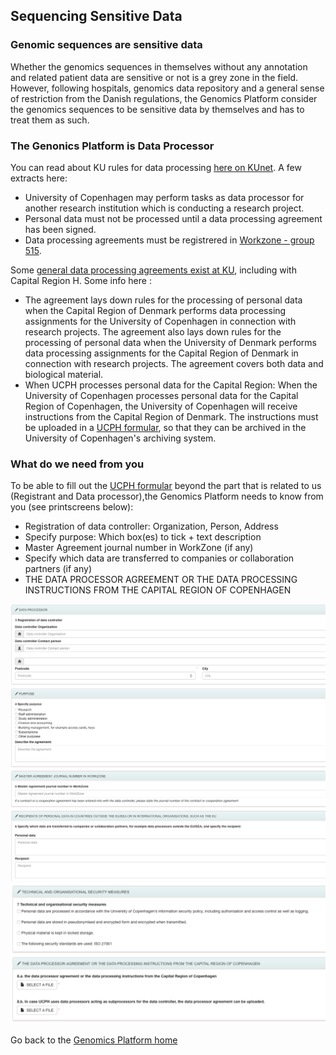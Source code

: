 ## Sequencing Sensitive Data

### Genomic sequences are sensitive data
Whether the genomics sequences in themselves without any annotation and related patient data are sensitive or not is a grey zone in the field. However, following hospitals, genomics data repository and a general sense of restriction from the Danish regulations, the Genomics Platform consider the genomics sequences to be sensitive data by themselves and has to treat them as such. 

### The Genonics Platform is Data Processor
You can read about KU rules for data processing [here on KUnet](https://kunet.ku.dk/work-areas/research/data/personal-data/dataprocessors/Pages/default.aspx). A few extracts here:
   * University of Copenhagen may perform tasks as data processor for another research institution which is conducting a research project.
   * Personal data must not be processed until a data processing agreement has been signed.
   * Data processing agreements must be registrered in [Workzone - group 515](https://kuforms.ku.dk/xform/frontend/FormEngine/v2/ShowForm.aspx?alias=FA3027&groupId=2&casefolderid=1&doctype=5&formid=4102).

Some [general data processing agreements exist at KU](https://kunet.ku.dk/work-areas/research/data/personal-data/statistics-denmark/Pages/default.aspx), including with Capital Region H. Some info here :
   * The agreement lays down rules for the processing of personal data when the Capital Region of Denmark performs data processing assignments for the University of Copenhagen in connection with research projects. The agreement also lays down rules for the processing of personal data when the University of Denmark performs data processing assignments for the Capital Region of Denmark in connection with research projects.
The agreement covers both data and biological material. 
   * When UCPH processes personal data for the Capital Region: When the University of Copenhagen processes personal data for the Capital Region of Copenhagen, the University of Copenhagen will receive instructions from the Capital Region of Denmark. The instructions must be uploaded in a [UCPH formular](https://kuforms.ku.dk/xform/frontend/FormEngine/v2/ShowForm.aspx?alias=FA3027&groupId=2&casefolderid=1&doctype=5&formid=4102), so that they can be archived in the University of Copenhagen's archiving system. 
    
### What do we need from you
To be able to fill out the [UCPH formular](https://kuforms.ku.dk/xform/frontend/FormEngine/v2/ShowForm.aspx?alias=FA3027&groupId=2&casefolderid=1&doctype=5&formid=4102) beyond the part that is related to us (Registrant and Data processor),the Genomics Platform needs to know from you (see printscreens below):
   * Registration of data controller: Organization, Person, Address
   * Specify purpose: Which box(es) to tick + text description
   * Master Agreement journal number in WorkZone (if any)
   * Specify which data are transferred to companies or collaboration partners (if any)
   * THE DATA PROCESSOR AGREEMENT OR THE DATA PROCESSING INSTRUCTIONS FROM THE CAPITAL REGION OF COPENHAGEN

![Form1](./images/Workzone-group515-Form1.png)
![Form2](./images/Workzone-group515-Form2.png)

Go back to the [Genomics Platform home](https://sundgenomics.github.io)
